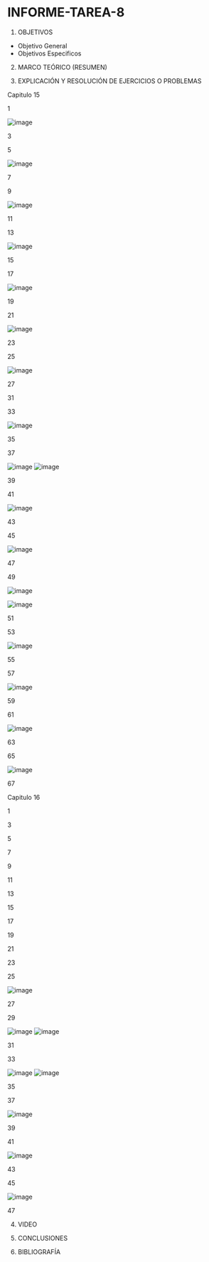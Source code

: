 # INFORME-TAREA-8

1. OBJETIVOS
 - Objetivo General 
 - Objetivos Especificos 

2. MARCO TEÓRICO (RESUMEN)


3. EXPLICACIÓN Y RESOLUCIÓN DE EJERCICIOS O PROBLEMAS

Capitulo 15

1

![image](https://user-images.githubusercontent.com/93899720/154986634-4a2dc7e8-1218-4875-9caf-fc87a7922ceb.png)

3

5

![image](https://user-images.githubusercontent.com/93899720/154986669-3248bfb9-830a-4864-b47f-73f32cdd3162.png)

7

9

![image](https://user-images.githubusercontent.com/93899720/154986727-20c5baf2-6948-418d-a7c8-62d2219b6d50.png)

11

13

![image](https://user-images.githubusercontent.com/93899720/154986836-4eaaede6-bf45-4c70-9224-488961dfa935.png)

15



17

![image](https://user-images.githubusercontent.com/93899720/154986949-3d0a2ace-b1b2-46e7-88e4-72cc19097510.png)

19


21

![image](https://user-images.githubusercontent.com/93899720/154986990-1eb59c20-52e2-4cd7-b94c-0802ca343ce0.png)

23

25

![image](https://user-images.githubusercontent.com/93899720/154987024-8d27d632-ea25-4e6d-a268-18e0b781373f.png)

27


31

33

![image](https://user-images.githubusercontent.com/93899720/154987112-ba0d4cda-266b-4005-bb6c-40a6b0ceba0b.png)

35

37

![image](https://user-images.githubusercontent.com/93899720/154987160-c88db14a-707d-4339-bb0d-dba85b40b99c.png)
![image](https://user-images.githubusercontent.com/93899720/154987206-dc980a49-2e46-4d9a-9b24-f4781fd3f61a.png)

39

41

![image](https://user-images.githubusercontent.com/93899720/154987292-a6812f94-8c5a-4289-bb23-33137a14fe7f.png)

43

45

![image](https://user-images.githubusercontent.com/93899720/155037496-12203e26-09fb-4f01-8087-e950197575dd.png)

47

49

![image](https://user-images.githubusercontent.com/93899720/155037533-253317d5-0b00-45f4-86f0-5f902f9f89f4.png)

![image](https://user-images.githubusercontent.com/93899720/155037569-5323b099-960a-4c5e-bdfc-ab23556b5efb.png)


51

53

![image](https://user-images.githubusercontent.com/93899720/155037617-b0afab8a-6ea5-41eb-b33b-ee7cd9c65f4c.png)

55

57

![image](https://user-images.githubusercontent.com/93899720/155037635-5ece40be-7ee1-40db-9f63-1e6066d1050c.png)

59

61

![image](https://user-images.githubusercontent.com/93899720/155037678-3a865321-9b34-44d2-a696-5cf6845c1dc7.png)

63

65

![image](https://user-images.githubusercontent.com/93899720/155040351-0dc69a1b-fac5-4c53-b8dd-4dc30aafa69b.png)

67


Capitulo 16 

1


3

5

7

9

11

13

15

17

19

21

23

25

![image](https://user-images.githubusercontent.com/93899720/154987378-fc4d71fa-446a-4725-ab6e-b3e1dc760b8d.png)

27

29

![image](https://user-images.githubusercontent.com/93899720/154987463-50357012-58d5-413c-a70c-752e1df004ed.png)
![image](https://user-images.githubusercontent.com/93899720/154987534-42c56e9b-4ff9-49a0-870c-9dbdd36bcfde.png)

31

33

![image](https://user-images.githubusercontent.com/93899720/154987596-e532d21d-4859-44f9-9696-b65dbe05f8ce.png)
![image](https://user-images.githubusercontent.com/93899720/154987637-c190c21c-ba95-4a7a-a180-9f739671f809.png)

35

37

![image](https://user-images.githubusercontent.com/93899720/154987677-0ac0e86e-f175-4579-95ad-616fc10eebad.png)

39

41

![image](https://user-images.githubusercontent.com/93899720/154987737-0148835f-7227-4e31-b1f3-f6f6f2efaf2e.png)

43

45

![image](https://user-images.githubusercontent.com/93899720/154987879-a1c9c04a-fdd6-44dd-9ba7-f241f37e90d0.png)

47


4. VIDEO


5. CONCLUSIONES


6. BIBLIOGRAFÍA


